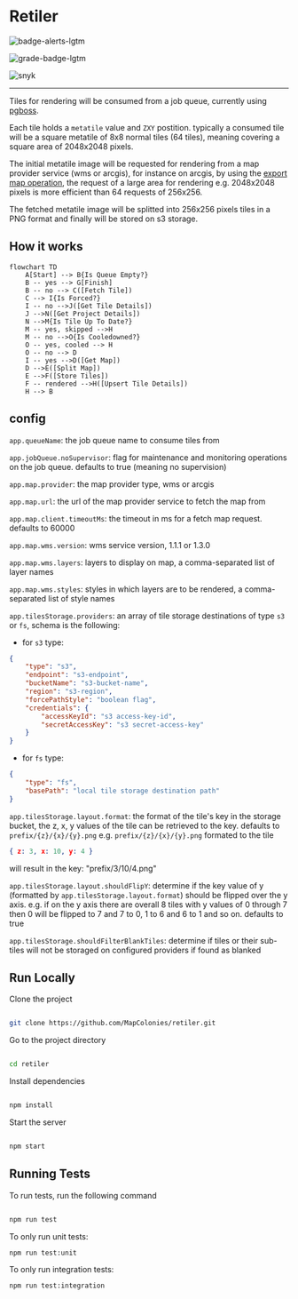 # Retiler

![badge-alerts-lgtm](https://img.shields.io/lgtm/alerts/github/MapColonies/retiler?style=for-the-badge)

![grade-badge-lgtm](https://img.shields.io/lgtm/grade/javascript/github/MapColonies/retiler?style=for-the-badge)

![snyk](https://img.shields.io/snyk/vulnerabilities/github/MapColonies/retiler?style=for-the-badge)

----------------------------------
Tiles for rendering will be consumed from a job queue, currently using [pgboss](https://github.com/timgit/pg-boss).

Each tile holds a `metatile` value and `ZXY` postition. typically a consumed tile will be a square metatile of 8x8 normal tiles (64 tiles), meaning covering a square area of 2048x2048 pixels.

The initial metatile image will be requested for rendering from a map provider service (wms or arcgis), for instance on arcgis, by using the [export map operation](http://sampleserver1.arcgisonline.com/arcgis/sdk/rest/export.html), the request of a large area for rendering e.g. 2048x2048 pixels is more efficient than 64 requests of 256x256.

The fetched metatile image will be splitted into 256x256 pixels tiles in a PNG format and finally will be stored on s3 storage.

## How it works
```mermaid
flowchart TD
    A[Start] --> B{Is Queue Empty?}
    B -- yes --> G[Finish]
    B -- no --> C([Fetch Tile])
    C --> I{Is Forced?}
    I -- no -->J([Get Tile Details])
    J -->N([Get Project Details])
    N -->M{Is Tile Up To Date?}
    M -- yes, skipped -->H
    M -- no -->O{Is Cooledowned?}
    O -- yes, cooled --> H
    O -- no --> D
    I -- yes -->D([Get Map])
    D -->E([Split Map])
    E -->F([Store Tiles])
    F -- rendered -->H([Upsert Tile Details])
    H --> B
```

## config
`app.queueName`: the job queue name to consume tiles from

`app.jobQueue.noSupervisor`: flag for maintenance and monitoring operations on the job queue. defaults to true (meaning no supervision)

`app.map.provider`: the map provider type, wms or arcgis

`app.map.url`: the url of the map provider service to fetch the map from

`app.map.client.timeoutMs`: the timeout in ms for a fetch map request. defaults to 60000

`app.map.wms.version`: wms service version, 1.1.1 or 1.3.0

`app.map.wms.layers`: layers to display on map, a comma-separated list of layer names

`app.map.wms.styles`: styles in which layers are to be rendered, a comma-separated list of style names

`app.tilesStorage.providers`: an array of tile storage destinations of type `s3` or `fs`, schema is the following:
- for `s3` type:
```json
{
    "type": "s3",
    "endpoint": "s3-endpoint",
    "bucketName": "s3-bucket-name",
    "region": "s3-region",
    "forcePathStyle": "boolean flag",
    "credentials": {
        "accessKeyId": "s3 access-key-id",
        "secretAccessKey": "s3 secret-access-key"
    }
}
```

- for `fs` type:
```json
{
    "type": "fs",
    "basePath": "local tile storage destination path"
}
```

`app.tilesStorage.layout.format`: the format of the tile's key in the storage bucket, the z, x, y values of the tile can be retrieved to the key. defaults to `prefix/{z}/{x}/{y}.png`
e.g. `prefix/{z}/{x}/{y}.png` formated to the tile
```json
{ z: 3, x: 10, y: 4 }
```
will result in the key: "prefix/3/10/4.png"

`app.tilesStorage.layout.shouldFlipY`: determine if the key value of y (formatted by `app.tilesStorage.layout.format`) should be flipped over the y axis. e.g. if on the y axis there are overall 8 tiles with y values of 0 through 7 then 0 will be flipped to 7 and 7 to 0, 1 to 6 and 6 to 1 and so on. defaults to true

`app.tilesStorage.shouldFilterBlankTiles`: determine if tiles or their sub-tiles will not be storaged on configured providers if found as blanked

## Run Locally

Clone the project

```bash

git clone https://github.com/MapColonies/retiler.git

```

Go to the project directory

```bash

cd retiler

```

Install dependencies

```bash

npm install

```

Start the server

```bash

npm start

```

## Running Tests

To run tests, run the following command

```bash

npm run test

```

To only run unit tests:
```bash
npm run test:unit
```

To only run integration tests:
```bash
npm run test:integration
```
